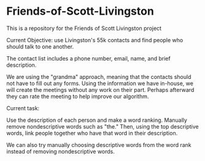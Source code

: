 # Friends-of-Scott-Livingston
This is a repository for the Friends of Scott Livingston project


Current Objective: use Livingston's 55k contacts and find people who should talk to one another.

The contact list includes a phone number, email, name, and brief description.

We are using the "grandma" approach, meaning that the contacts should not have to fill out any forms. Using the information we have in-house, we will create the meetings without any work on their part. Perhaps afterward they can rate the meeting to help improve our algorithm.

Current task:

Use the description of each person and make a word ranking. Manually remove nondescriptive words such as "the." Then, using the top descriptive words, link people together who have that word in their description.

We can also try manually choosing descriptive words from the word rank instead of removing nondescriptive words.
